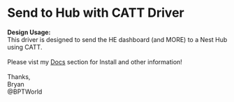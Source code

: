 # Send to Hub with CATT Driver
<b>Design Usage:</b><br>
This driver is designed to send the HE dashboard (and MORE) to a Nest Hub using CATT.<br><br>
Please vist my <a href='https://github.com/bptworld/Hubitat/tree/master/Docs' target='_blank'>Docs</a> section for Install and other information!
<br><br>
Thanks,<br>
Bryan<br>
@BPTWorld
